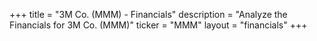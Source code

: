 +++
title = "3M Co. (MMM) - Financials"
description = "Analyze the Financials for 3M Co. (MMM)"
ticker = "MMM"
layout = "financials"
+++

